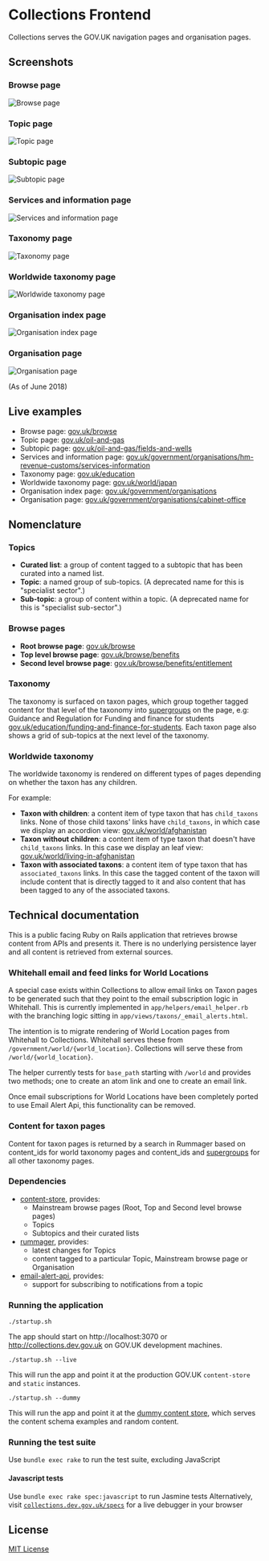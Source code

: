 # Collections Frontend

Collections serves the GOV.UK navigation pages and organisation pages.

## Screenshots

### Browse page

![Browse page](docs/browse-page.jpg)

### Topic page

![Topic page](docs/topic-page.jpg)

### Subtopic page

![Subtopic page](docs/subtopic-page.jpg)

### Services and information page

![Services and information page](docs/services-and-information-page.jpg)

### Taxonomy page

![Taxonomy page](docs/taxonomy-page.png)

### Worldwide taxonomy page

![Worldwide taxonomy page](docs/world-taxonomy-page.png)

### Organisation index page

![Organisation index page](docs/orgs-index-page.png)

### Organisation page

![Organisation page](docs/org-page.png)

(As of June 2018)

## Live examples

- Browse page: [gov.uk/browse](https://www.gov.uk/browse)
- Topic page: [gov.uk/oil-and-gas](https://www.gov.uk/oil-and-gas)
- Subtopic page: [gov.uk/oil-and-gas/fields-and-wells](https://www.gov.uk/oil-and-gas/fields-and-wells)
- Services and information page: [gov.uk/government/organisations/hm-revenue-customs/services-information](https://www.gov.uk/government/organisations/hm-revenue-customs/services-information)
- Taxonomy page: [gov.uk/education](https://www.gov.uk/education)
- Worldwide taxonomy page: [gov.uk/world/japan](https://www.gov.uk/world/japan)
- Organisation index page: [gov.uk/government/organisations](https://www.gov.uk/government/organisations)
- Organisation page: [gov.uk/government/organisations/cabinet-office](https://www.gov.uk/government/organisations/cabinet-office)

## Nomenclature

### Topics

- **Curated list**: a group of content tagged to a subtopic that has been
  curated into a named list.
- **Topic**: a named group of sub-topics. (A deprecated name for this is "specialist sector".)
- **Sub-topic**: a group of content within a topic. (A deprecated name for this is
"specialist sub-sector".)

### Browse pages

- **Root browse page**: [gov.uk/browse](https://www.gov.uk/browse)
- **Top level browse page**: [gov.uk/browse/benefits](https://www.gov.uk/browse/benefits)
- **Second level browse page**: [gov.uk/browse/benefits/entitlement](https://www.gov.uk/browse/benefits/entitlement)

### Taxonomy
The taxonomy is surfaced on taxon pages, which group together tagged content for that level of the taxonomy into [supergroups](https://docs.publishing.service.gov.uk/document-types/content_purpose_supergroup.html) on the page, e.g: Guidance and Regulation for Funding and finance for students [gov.uk/education/funding-and-finance-for-students](https://www.gov.uk/education/funding-and-finance-for-students). Each taxon page also shows a grid of sub-topics at the next level of the taxonomy.

### Worldwide taxonomy
The worldwide taxonomy is rendered on different types of pages depending on whether the taxon has any children.

For example:
- **Taxon with children**: a content item of type taxon that has
  `child_taxons` links. None of those child taxons' links have `child_taxons`,
  in which case we display an accordion view:
  [gov.uk/world/afghanistan](https://www.gov.uk/world/afghanistan)
- **Taxon without children**: a content item of type taxon that doesn't have
  `child_taxons` links. In this case we display an leaf view:
  [gov.uk/world/living-in-afghanistan](https://www.gov.uk/world/living-in-afghanistan)
- **Taxon with associated taxons**: a content item of type taxon that has
  `associated_taxons` links. In this case the tagged content of the taxon will
  include content that is directly tagged to it and also content that has been
  tagged to any of the associated taxons.


## Technical documentation

This is a public facing Ruby on Rails application that retrieves browse content from APIs and presents it.
There is no underlying persistence layer and all content is retrieved from external sources.

### Whitehall email and feed links for World Locations

A special case exists within Collections to allow email links on Taxon pages to be generated
such that they point to the email subscription logic in Whitehall. This is
currently implemented in `app/helpers/email_helper.rb` with the branching logic
sitting in `app/views/taxons/_email_alerts.html`.

The intention is to migrate rendering of World Location pages from Whitehall to
Collections. Whitehall serves these from `/government/world/{world_location}`.
Collections will serve these from `/world/{world_location}`.

The helper currently tests for `base_path` starting with `/world` and provides two methods;
one to create an atom link and one to create an email link.

Once email subscriptions for World Locations have been completely ported to use
Email Alert Api, this functionality can be removed.

### Content for taxon pages

Content for taxon pages is returned by a search in Rummager based on content_ids for world taxonomy pages and content_ids and [supergroups](https://docs.publishing.service.gov.uk/document-types/content_purpose_supergroup.html) for all other taxonomy pages.

### Dependencies

- [content-store](https://github.com/alphagov/content-store), provides:
    - Mainstream browse pages (Root, Top and Second level browse pages)
    - Topics
    - Subtopics and their curated lists
- [rummager](https://github.com/alphagov/rummager), provides:
    - latest changes for Topics
    - content tagged to a particular Topic, Mainstream browse page or Organisation
- [email-alert-api](https://github.com/alphagov/email-alert-api), provides:
    - support for subscribing to notifications from a topic

### Running the application

```
./startup.sh
```

The app should start on http://localhost:3070 or
http://collections.dev.gov.uk on GOV.UK development machines.

```
./startup.sh --live
```

This will run the app and point it at the production GOV.UK `content-store` and `static` instances.

```
./startup.sh --dummy
```

This will run the app and point it at the [dummy content store](https://govuk-content-store-examples.herokuapp.com/), which serves the content schema examples and random content.


### Running the test suite

Use `bundle exec rake` to run the test suite, excluding JavaScript

#### Javascript tests

Use `bundle exec rake spec:javascript` to run Jasmine tests
Alternatively, visit [`collections.dev.gov.uk/specs`](http://collections.dev.gov.uk/specs)
for a live debugger in your browser

## License

[MIT License](LICENCE.txt)

